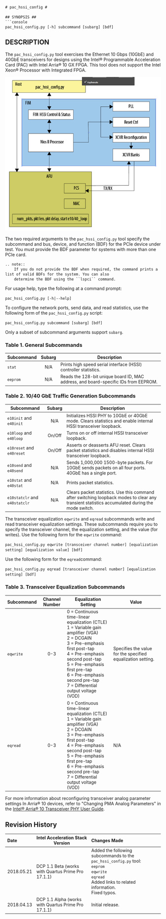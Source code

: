 ```eval_rst
# pac_hssi_config #

## SYNOPSIS ##
```console
pac_hssi_config.py [-h] subcommand [subarg] [bdf]
```

## DESCRIPTION ##
The `pac_hssi_config.py` tool exercises the Ethernet 10 Gbps (10GbE) and 40GbE transceivers for designs using the
Intel&reg; Programmable Acceleration Card (PAC) with Intel Arria&reg; 10 GX FPGA. This tool does not support the 
Intel Xeon&reg; Processor with Integrated FPGA. 

![PAC Ethernet Block Diagram](./dcp_hssi_arch.PNG "PAC Ethernet Block Diagram")

The two required arguments to the `pac_hssi_config.py` tool specify the subcommand and bus, device, and function (BDF)
for the PCIe device under test. You must provide the BDF parameter for systems with more than one PCIe card. 

```eval_rst
.. note::
    If you do not provide the BDF when required, the command prints a list of valid BDFs for the system. You can also
    determine the BDF using the ``lspci`` command.
```


For usage help, type the following at a command prompt:

```pac_hssi_config.py [-h|--help]```

To configure the network ports, send data, and read statistics, use the following form of the `pac_hssi_config.py` script:

```pac_hssi_config.py subcommand [subarg] [bdf]```

Only a subset of subcommand arguments support `subarg`. 

### Table 1. General Subcommands ###
| Subcommand | Subarg | Description |
|------------|:--------:| ------------|
| `stat`     | N/A      | Prints high speed serial interface (HSSI) controller statistics. |
| `eeprom`   | N/A      | Reads the 128-bit unique board ID, MAC address, and board-specific IDs from EEPROM. |

### Table 2. 10/40 GbE Traffic Generation Subcommands ###
| Subcommand | Subarg | Description |
|------------|:--------:| ------------|
| `e10init` and `e40init`     | N/A | Initializes HSSI PHY to 10GbE or 40GbE mode.  Clears statistics and enable internal HSSI transceiver loopback. |
| `e10loop` and `e40loop`   | On/Off | Turns on or off internal HSSI transceiver loopback. |
| `e10reset` and `e40reset` | On/Off | Asserts or deasserts AFU reset.  Clears packet statistics and disables internal HSSI transceiver loopback. |
| `e10send` and `e40send` | N/A      | Sends 1,000,000 1500-byte packets. For 10GbE sends packets on all four ports. 40GbE has a single port. |
| `e10stat` and `e40stat` | N/A      | Prints packet statistics. |
| `e10statclr` and `e40statclr` | N/A | Clears packet statistics.  Use this command after switching loopback modes to clear any transient statistics accumulated during the mode switch. |

The transceiver equalization `eqwrite` and `eqread` subcommands write and read transceiver equalization settings. 
These subcommands require you to specify the transceiver channel, the equalization setting, and the value (for writes). 
Use the following form for the `eqwrite` command:

```pac_hssi_config.py eqwrite [transceiver channel number] [equalization setting] [equalization value] [bdf]```

Use the following form for the `eqread`command:

```pac_hssi_config.py eqread [transceiver channel number] [equalization setting] [bdf]``` 

### Table 3. Transceiver Equalization Subcommands ###
| Subcommand | Channel Number  | Equalization Setting | Value |
|------------|:--------:| ------------|-------------- |
| `eqwrite` |  0-3 | 0 = Continuous time-linear equalization (CTLE) <br> 1 = Variable gain amplifier (VGA) <br> 2 = DCGAIN <br> 3 = Pre-emphasis first post-tap <br> 4 = Pre-emphasis second post-tap <br> 5 = Pre-emphasis first pre-tap <br> 6 = Pre-emphasis second pre-tap <br> 7 = Differential output voltage (VOD) | Specifies the value for the specified equalization setting. | 
| `eqread` | 0-3 |  0 = Continuous time-linear equalization (CTLE) <br> 1 = Variable gain amplifier (VGA) <br> 2 = DCGAIN <br> 3 = Pre-emphasis first post-tap <br> 4 = Pre-emphasis second post-tap <br> 5 = Pre-emphasis first pre-tap <br> 6 = Pre-emphasis second pre-tap <br> 7 = Differential output voltage (VOD) | N/A |

For more information about reconfiguring transceiver analog parameter settings In Arria&reg; 10 devices, refer to "Changing PMA Analog
Parameters" in the 
[Intel&reg; Arria&reg; 10 Transceiver PHY User Guide](https://www.altera.com/content/dam/altera-www/global/en_US/pdfs/literature/hb/arria-10/ug_arria10_xcvr_phy.pdf). 


## Revision History ##

| Date | Intel Acceleration Stack Version | Changes Made |
|:------|----------------------------|:--------------|
|2018.05.21| DCP 1.1 Beta (works with Quartus Prime Pro 17.1.1) | Added the following subcommands to the `pac_hssi_config.py` tool: <br> `eeprom` <br> `eqwrite` <br> `eqread` <br> Added links to related information. <br> Fixed typos. |
|2018.04.13| DCP 1.1 Alpha (works with Quartus Prime Pro 17.1.1) |   Initial release. |


   
 
